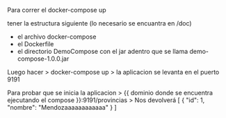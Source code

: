 Para correr el docker-compose up

tener la estructura siguiente (lo necesario se encuantra en /doc)

- el archivo docker-compose
- el Dockerfile
- el directorio DemoCompose con el jar adentro que se llama demo-compose-1.0.0.jar

Luego hacer
    > docker-compose up
    > la aplicacion se levanta en el puerto 9191

Para probar que se inicia la aplicacion
    > {{ dominio donde se encuentra ejecutando el compose }}:9191/provincias
    > Nos devolverá
        [
            {
                "id": 1,
                "nombre": "Mendozaaaaaaaaaaaa"
            }
        ]